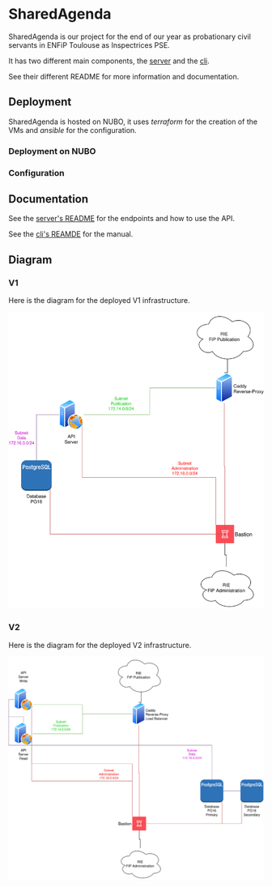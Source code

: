 # SharedAgenda
SharedAgenda is our project for the end of our year as probationary civil
servants in ENFiP Toulouse as Inspectrices PSE.

It has two different main components, the [server](crates/server) and the
[cli](crates/cli).

See their different README for more information and documentation.

## Deployment
SharedAgenda is hosted on NUBO, it uses _terraform_ for the creation of the VMs
and _ansible_ for the configuration. 

### Deployment on NUBO

### Configuration

## Documentation

See the [server's README](crates/server/README.md) for the endpoints and how to
use the API.

See the [cli's REAMDE](crates/cli/README.md) for the manual.

## Diagram

### V1
Here is the diagram for the deployed V1 infrastructure.

[![](assets/infrastructure_v1.svg)](assets/infrastructure_v1.svg)

### V2
Here is the diagram for the deployed V2 infrastructure.

[![](assets/infrastructure_v2.svg)](assets/infrastructure_v2.svg)
